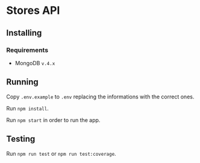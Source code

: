 # Stores API

## Installing

### Requirements

- MongoDB `v.4.x`

## Running

Copy `.env.example` to `.env` replacing the informations with the correct ones.

Run `npm install`.

Run `npm start` in order to run the app.

## Testing

Run `npm run test` or `npm run test:coverage`.